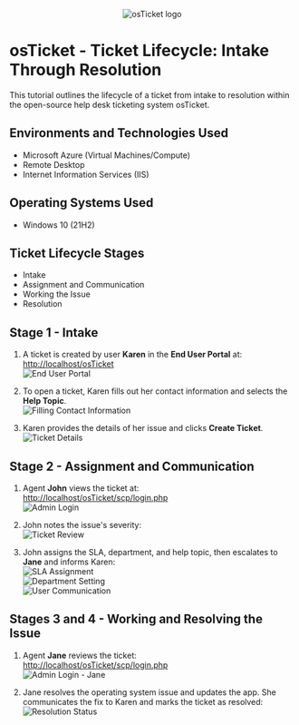 <p align="center">
<img src="https://i.imgur.com/Clzj7Xs.png" alt="osTicket logo"/>
</p>

<h1>osTicket - Ticket Lifecycle: Intake Through Resolution</h1>
This tutorial outlines the lifecycle of a ticket from intake to resolution within the open-source help desk ticketing system osTicket.<br />


<h2>Environments and Technologies Used</h2>

- Microsoft Azure (Virtual Machines/Compute)
- Remote Desktop
- Internet Information Services (IIS)

<h2>Operating Systems Used </h2>

- Windows 10</b> (21H2)

<h2>Ticket Lifecycle Stages</h2>

- Intake
- Assignment and Communication
- Working the Issue
- Resolution

## Stage 1 - Intake
1. A ticket is created by user **Karen** in the **End User Portal** at:  
   [http://localhost/osTicket](http://localhost/osTicket)  
   ![End User Portal](https://i.imgur.com/Y3STDyU.png)

2. To open a ticket, Karen fills out her contact information and selects the **Help Topic**.  
   ![Filling Contact Information](https://i.imgur.com/1rWNuDa.png)

3. Karen provides the details of her issue and clicks **Create Ticket**.  
   ![Ticket Details](https://i.imgur.com/LZPaBQE.png)

## Stage 2 - Assignment and Communication
1. Agent **John** views the ticket at:  
   [http://localhost/osTicket/scp/login.php](http://localhost/osTicket/scp/login.php)  
   ![Admin Login](https://i.imgur.com/zTuYJ9e.png)

2. John notes the issue's severity:  
   ![Ticket Review](https://i.imgur.com/ZfZncjm.png)

3. John assigns the SLA, department, and help topic, then escalates to **Jane** and informs Karen:  
   ![SLA Assignment](https://i.imgur.com/aykdgCZ.png)  
   ![Department Setting](https://i.imgur.com/gwdcTbS.png)  
   ![User Communication](https://i.imgur.com/yAN8XY1.png)

## Stages 3 and 4 - Working and Resolving the Issue
1. Agent **Jane** reviews the ticket:  
   [http://localhost/osTicket/scp/login.php](http://localhost/osTicket/scp/login.php)  
   ![Admin Login - Jane](https://i.imgur.com/ky5pRNt.png)

2. Jane resolves the operating system issue and updates the app. She communicates the fix to Karen and marks the ticket as resolved:  
   ![Resolution Status](https://i.imgur.com/3Kycogt.png)

